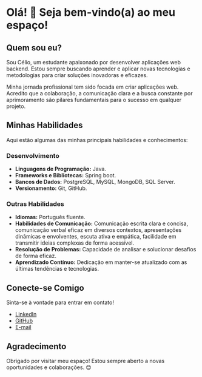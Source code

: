 # Olá! 👋 Seja bem-vindo(a) ao meu espaço!

## Quem sou eu?

Sou Célio, um estudante apaixonado por desenvolver aplicações web backend. Estou sempre buscando aprender e aplicar novas tecnologias e metodologias para criar soluções inovadoras e eficazes.

Minha jornada profissional tem sido focada em criar aplicações web. Acredito que a colaboração, a comunicação clara e a busca constante por aprimoramento são pilares fundamentais para o sucesso em qualquer projeto.

## Minhas Habilidades

Aqui estão algumas das minhas principais habilidades e conhecimentos:

### Desenvolvimento

* **Linguagens de Programação:**  Java.
* **Frameworks e Bibliotecas:** Spring boot.
* **Bancos de Dados:**  PostgreSQL, MySQL, MongoDB, SQL Server.
* **Versionamento:** Git, GitHub.

### Outras Habilidades

* **Idiomas:** Português fluente.
* **Habilidades de Comunicação:** Comunicação escrita clara e concisa, comunicação verbal eficaz em diversos contextos, apresentações dinâmicas e envolventes, escuta ativa e empática, facilidade em transmitir ideias complexas de forma acessível.
* **Resolução de Problemas:** Capacidade de analisar e solucionar desafios de forma eficaz.
* **Aprendizado Contínuo:** Dedicação em manter-se atualizado com as últimas tendências e tecnologias.

## Conecte-se Comigo

Sinta-se à vontade para entrar em contato!

* [LinkedIn](www.linkedin.com/in/célio-felipe-bezerra-santiago-a8714b301)
* [GitHub](https://github.com/DIGAOZX)
* [E-mail](celiof.b.s@gmail.com)

## Agradecimento

Obrigado por visitar meu espaço! Estou sempre aberto a novas oportunidades e colaborações. 😊